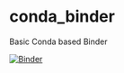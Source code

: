 # conda_binder
Basic Conda based Binder

[![Binder](https://mybinder.org/badge_logo.svg)](https://mybinder.org/v2/gh/peto0202/Shiny/tree/py39_r40_shiny/HEAD)
